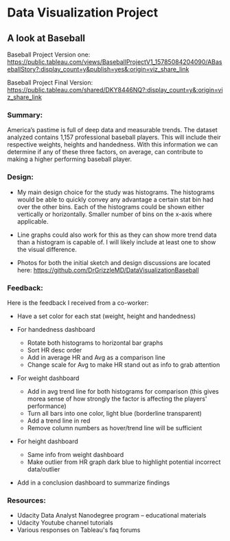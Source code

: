 # Data Visualization Project 
## A look at Baseball

Baseball Project Version one:</br>
https://public.tableau.com/views/BaseballProjectV1_15785084204090/ABaseballStory?:display_count=y&publish=yes&:origin=viz_share_link

Baseball Project Final Version:</br>
https://public.tableau.com/shared/DKY8446NQ?:display_count=y&:origin=viz_share_link


### Summary:

America’s pastime is full of deep data and measurable trends.  The dataset analyzed contains 1,157 professional baseball players.  This will include their respective weights, heights and handedness.  With this information we can determine if any of these three factors, on average, can contribute to making a higher performing baseball player.


### Design:

+ My main design choice for the study was histograms.  The histograms would be able to quickly convey any advantage a certain stat bin had over the other bins. Each of the histograms could be shown either vertically or horizontally.  Smaller number of bins on the x-axis where applicable.

+ Line graphs could also work for this as they can show more trend data than a histogram is capable of.  I will likely include at least one to show the visual difference.

+ Photos for both the initial sketch and design discussions are located here:
https://github.com/DrGrizzleMD/DataVisualizationBaseball

### Feedback:

Here is the feedback I received from a co-worker:


+ Have a set color for each stat (weight, height and handedness)

+ For handedness dashboard
    - Rotate both histograms to horizontal bar graphs
	- Sort HR desc order
	- Add in average HR and Avg as a comparison line
	- Change scale for Avg to make HR stand out as info to grab attention
	
+ For weight dashboard
	- Add in avg trend line for both histograms for comparison (this gives morea sense of how strongly the factor is affecting the players' performance)
	- Turn all bars into one color, light blue (borderline transparent)
	- Add a trend line in red
	- Remove column numbers as hover/trend line will be sufficient
	
+ For height dashboard
	- Same info from weight dashboard
	- Make outlier from HR graph dark blue to highlight potential incorrect data/outlier

+ Add in a conclusion dashboard to summarize findings


### Resources:

+ Udacity Data Analyst Nanodegree program – educational materials
+ Udacity Youtube channel tutorials
+ Various responses on Tableau's faq forums
